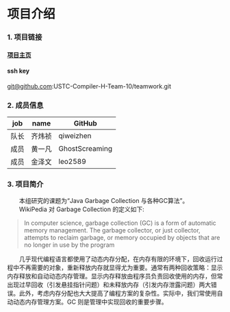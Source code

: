 # 项目介绍
### 1. 项目链接
#### [项目主页](https://github.com/USTC-Compiler-H-Team-10/teamwork.git)<br>
#### ssh key 
git@github.com:USTC-Compiler-H-Team-10/teamwork.git

### 2. 成员信息
 | job  |  name  |    GitHub      |
 | ---- | ------ | -------------- |
 | 队长 | 齐炜祯 | qiweizhen      |
 | 成员 | 黄一凡 | GhostScreaming | 
 | 成员 | 金泽文 | leo2589        |

### 3. 项目简介
&emsp;&emsp;本组研究的课题为“Java Garbage Collection 与各种GC算法”。<br>
&emsp;&emsp;WikiPedia 对 Garbage Collection 的定义如下:

>In computer science, garbage collection (GC) is a form of automatic memory management. The garbage collector, or just collector, attempts to reclaim garbage, or memory occupied by objects that are no longer in use by the program

&emsp;&emsp;几乎现代编程语言都使用了动态内存分配，在内存有限的环境下，回收运行过程中不再需要的对象，重新释放内存就显得尤为重要。通常有两种回收策略：显示内存释放和自动动态内存管理。显示内存释放由程序员负责回收使用的内存，但常出现过早回收（引发悬挂指针问题）和未释放内存（引发内存泄露问题）两大错误。此外，考虑内存分配也大大提高了编程方案的复杂性。实际中，我们常使用自动动态内存管理方案。GC 则是管理中实现回收的重要步骤。
 
